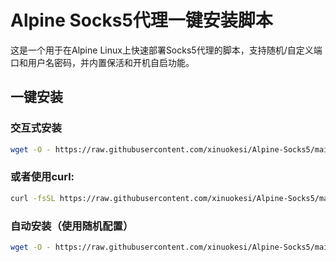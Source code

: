 # Alpine Socks5代理一键安装脚本

这是一个用于在Alpine Linux上快速部署Socks5代理的脚本，支持随机/自定义端口和用户名密码，并内置保活和开机自启功能。

## 一键安装

### 交互式安装

```bash
wget -O - https://raw.githubusercontent.com/xinuokesi/Alpine-Socks5/main/setup_socks5.sh | sh
```

### 或者使用curl:

```bash
curl -fsSL https://raw.githubusercontent.com/xinuokesi/Alpine-Socks5/main/setup_socks5.sh | sh
```

### 自动安装（使用随机配置）

```bash
wget -O - https://raw.githubusercontent.com/xinuokesi/Alpine-Socks5/main/setup_socks5.sh | sh -s -- --auto
```
